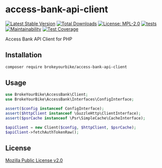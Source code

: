 # access-bank-api-client

[![Latest Stable Version](https://img.shields.io/github/v/release/brokeyourbike/access-bank-api-client-php)](https://github.com/brokeyourbike/access-bank-api-client-php/releases)
[![Total Downloads](https://poser.pugx.org/brokeyourbike/access-bank-api-client/downloads)](https://packagist.org/packages/brokeyourbike/access-bank-api-client)
[![License: MPL-2.0](https://img.shields.io/badge/license-MPL--2.0-purple.svg)](https://github.com/brokeyourbike/access-bank-api-client-php/blob/main/LICENSE)
[![tests](https://github.com/brokeyourbike/access-bank-api-client-php/actions/workflows/tests.yml/badge.svg)](https://github.com/brokeyourbike/access-bank-api-client-php/actions/workflows/tests.yml)
[![Maintainability](https://api.codeclimate.com/v1/badges/67384c57dff9b7f47aa2/maintainability)](https://codeclimate.com/github/brokeyourbike/access-bank-api-client-php/maintainability)
[![Test Coverage](https://api.codeclimate.com/v1/badges/67384c57dff9b7f47aa2/test_coverage)](https://codeclimate.com/github/brokeyourbike/access-bank-api-client-php/test_coverage)

Access Bank API Client for PHP

## Installation

```bash
composer require brokeyourbike/access-bank-api-client
```

## Usage

```php
use BrokeYourBike\AccessBank\Client;
use BrokeYourBike\AccessBank\Interfaces\ConfigInterface;

assert($config instanceof ConfigInterface);
assert($httpClient instanceof \GuzzleHttp\ClientInterface);
assert($psrCache instanceof \Psr\SimpleCache\CacheInterface);

$apiClient = new Client($config, $httpClient, $psrCache);
$apiClient->fetchAuthTokenRaw();
```

## License
[Mozilla Public License v2.0](https://github.com/brokeyourbike/access-bank-api-client-php/blob/main/LICENSE)

